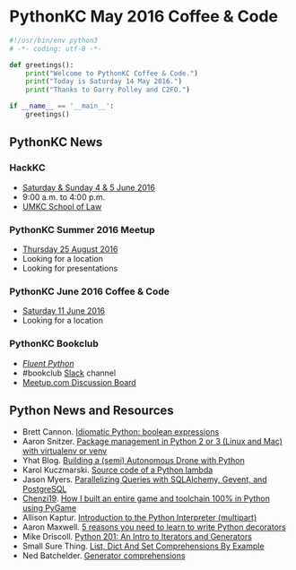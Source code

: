 # PythonKC May 2016 Coffee & Code

```python
#!/usr/bin/env python3
# -*- coding: utf-8 -*-

def greetings():
    print("Welcome to PythonKC Coffee & Code.")
    print("Today is Saturday 14 May 2016.")
    print("Thanks to Garry Polley and C2FO.")

if __name__ == '__main__':
    greetings()
```
## PythonKC News

### HackKC
* [Saturday & Sunday 4 & 5 June 2016](http://codeforkc.org/hackkc/)
* 9:00 a.m. to 4:00 p.m.
* [UMKC School of Law](http://law.umkc.edu)

### PythonKC Summer 2016 Meetup
* [Thursday 25 August 2016](http://www.meetup.com/pythonkc/events/xgjdhlyvlbhc/)
* Looking for a location
* Looking for presentations

### PythonKC June 2016 Coffee & Code
* [Saturday 11 June 2016](http://www.meetup.com/pythonkc/events/qkwbtlyvjbpb/)
* Looking for a location

### PythonKC Bookclub
* [_Fluent Python_](http://shop.oreilly.com/product/0636920032519.do)
* #bookclub [Slack](https://pykc-slackipy.herokuapp.com/) channel
* [Meetup.com Discussion Board](http://www.meetup.com/pythonkc/messages/boards/thread/49656306)

## Python News and Resources
* Brett Cannon. [Idiomatic Python: boolean expressions](https://blogs.msdn.microsoft.com/pythonengineering/2016/04/18/idiomatic-python-boolean-expressions/)
* Aaron Snitzer. [Package management in Python 2 or 3 (Linux and Mac) with virtualenv or venv](http://aaronsnitzer.com/writing/2016/04/27/virtualenv-and-pyvenv-beginner-tutorial.html)
* Yhat Blog. [Building a (semi) Autonomous Drone with Python](http://blog.yhat.com/posts/autonomous-droning-with-python.html)
* Karol Kuczmarski. [Source code of a Python lambda](http://xion.io/post/code/python-get-lambda-code.html)
* Jason Myers. [Parallelizing Queries with SQLAlchemy, Gevent, and PostgreSQL](http://www.jasonamyers.com/gevent-postgres-sqlalchemy)
* [Chenzi19](https://www.reddit.com/user/Chezni19). [How I built an entire game and toolchain 100% in Python using PyGame](https://www.reddit.com/r/Python/comments/4hazs4/how_i_built_an_entire_game_and_toolchain_100_in/)
* Allison Kaptur. [Introduction to the Python Interpreter (multipart)](http://akaptur.com/blog/2013/11/15/introduction-to-the-python-interpreter/)
* Aaron Maxwell. [5 reasons you need to learn to write Python decorators](https://www.oreilly.com/ideas/5-reasons-you-need-to-learn-to-write-python-decorators)
* Mike Driscoll. [Python 201: An Intro to Iterators and Generators](http://www.blog.pythonlibrary.org/2016/05/03/python-201-an-intro-to-iterators-and-generators/)
* Small Sure Thing. [List, Dict And Set Comprehensions By Example](https://www.smallsurething.com/list-dict-and-set-comprehensions-by-example/)
* Ned Batchelder. [Generator comprehensions](http://nedbatchelder.com//blog/201605/generator_comprehensions.html)
